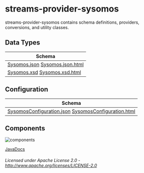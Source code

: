 streams-provider-sysomos
==============

streams-provider-sysomos contains schema definitions, providers, conversions, and utility classes.

## Data Types

| Schema |
|--------|
| [Sysomos.json](com/sysomos/Sysomos.json "Sysomos.json") [Sysomos.json.html](apidocs/com/sysomos/Sysomos.html "javadoc") |
| [Sysomos.xsd](com/sysomos/sysomos.xsd "Sysomos.xsd") [Sysomos.xsd.html](apidocs/com/sysomos/BeatApi.html "javadoc") |

## Configuration

| Schema |
|--------|
| [SysomosConfiguration.json](com/sysomos/SysomosConfiguration.json "SysomosConfiguration.json") [SysomosConfiguration.html](apidocs/com/sysomos/SysomosConfiguration.html "javadoc") |

## Components

![components](components.dot.svg "Components")

[JavaDocs](apidocs/index.html "JavaDocs")

###### Licensed under Apache License 2.0 - http://www.apache.org/licenses/LICENSE-2.0
